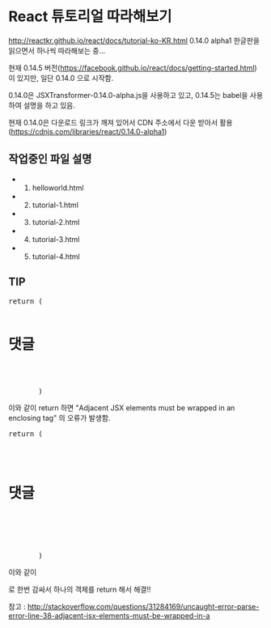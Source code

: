 # React 튜토리얼 따라해보기
http://reactkr.github.io/react/docs/tutorial-ko-KR.html
0.14.0 alpha1 한글판을 읽으면서 하나씩 따라해보는 중...

현재 0.14.5 버전(https://facebook.github.io/react/docs/getting-started.html)이 있지만, 일단 0.14.0 으로 시작함.

0.14.0은 JSXTransformer-0.14.0-alpha.js을 사용하고 있고, 0.14.5는 babel을 사용하여 설명을 하고 있음.

현재 0.14.0은 다운로드 링크가 깨져 있어서 CDN 주소에서 다운 받아서 활용 (https://cdnjs.com/libraries/react/0.14.0-alpha1)

## 작업중인 파일 설명
- 1. helloworld.html
- 2. tutorial-1.html
- 3. tutorial-2.html
- 4. tutorial-3.html
- 5. tutorial-4.html

## TIP

<pre lang="javascript">
return (
            <h1>댓글</h1>
            <CommentList />
            <CommentForm />
       )
</pre>
이와 같이 return 하면 "Adjacent JSX elements must be wrapped in an enclosing tag" 의 오류가 발생함.

<pre lang="html">
return (
        <div>
            <h1>댓글</h1>
            <CommentList />
            <CommentForm />
        </div>
       )
</pre>
이와 같이 <div>로 한번 감싸서 하나의 객체를 return 해서 해결!!

참고 : http://stackoverflow.com/questions/31284169/uncaught-error-parse-error-line-38-adjacent-jsx-elements-must-be-wrapped-in-a





